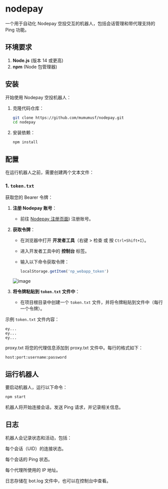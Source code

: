 # nodepay

一个用于自动化 Nodepay 空投交互的机器人，包括会话管理和带代理支持的 Ping 功能。

## 环境要求

1. **Node.js** (版本 14 或更高)
2. **npm** (Node 包管理器)

## 安装

开始使用 Nodepay 空投机器人：

1. 克隆代码仓库：

    ```bash
    git clone https://github.com/mumumusf/nodepay.git
    cd nodepay
    ```

2. 安装依赖：

    ```bash
    npm install
    ```

## 配置

在运行机器人之前，需要创建两个文本文件：

### 1. `token.txt`

获取您的 Bearer 令牌：

1. **注册 Nodepay 账号**：
   - 前往 [Nodepay 注册页面](https://app.nodepay.ai/register?ref=2ibxjjARyKoCRnf)) 注册账号。

2. **获取令牌**：
   - 在浏览器中打开 **开发者工具**（右键 > 检查 或 按 `Ctrl+Shift+I`）。
   - 进入开发者工具中的 **控制台** 标签。
   - 输入以下命令获取令牌：

     ```javascript
     localStorage.getItem('np_webapp_token')
     ```

   ![image](https://github.com/user-attachments/assets/611bcb91-c3e2-46cb-89f9-27b8963f055c)

3. **将令牌粘贴到 `token.txt` 文件中**：
   - 在项目根目录中创建一个 `token.txt` 文件，并将令牌粘贴到文件中（每行一个令牌）。

示例 `token.txt` 文件内容：

```text
ey...
ey...
ey...
```
 proxy.txt
将您的代理信息添加到 proxy.txt 文件中。每行的格式如下：
```text
host:port:username:password
```
## 运行机器人
要启动机器人，运行以下命令：
```bash
npm start
```
机器人将开始连接会话，发送 Ping 请求，并记录相关信息。

## 日志
机器人会记录状态和活动，包括：

每个会话（UID）的连接状态。

每个会话的 Ping 状态。

每个代理所使用的 IP 地址。

日志存储在 bot.log 文件中，也可以在控制台中查看。
